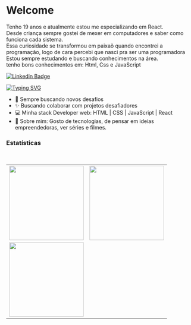 <h1>Welcome</h1>

Tenho 19 anos e atualmente estou me especializando em React. <br> 
Desde criança sempre gostei de mexer em computadores e saber como funciona cada sistema. <br>
Essa curiosidade se transformou em paixaõ quando encontrei a programação, logo de cara percebi que nasci pra ser uma programadora <br>
Estou sempre estudando e buscando conhecimentos na área. <br>
tenho bons conhecimentos em: Html, Css e JavaScript

[![Linkedin Badge](https://img.shields.io/badge/-Beatriz-blue?style=flat-square&logo=Linkedin&logoColor=white&link=https://www.linkedin.com/in/beatriz-fernandes-7985a6202/)](https://www.linkedin.com/in/Beatriz-fernandes-7985a6202/)

[![Typing SVG](https://readme-typing-svg.herokuapp.com?color=%FF6F9C&lines=Beatriz+Fernandes)](https://github.com/BeatrizFernandess)

- 🚀   Sempre buscando novos desafios<br/>
- ✨   Buscando colaborar com projetos desafiadores<br/>
- 💻   Minha stack Developer web: HTML | CSS | JavaScript | React<br/>
- 💬   Sobre mim: Gosto de tecnologias, de pensar em ideias empreendedoras, ver séries e filmes.

<!-- ![Snake animation](https://github.com/Juanfernandess/GuillaumeFalourd/blob/output/github-contribution-grid-snake.svg) -->

<h3>Estatísticas</h3>
<br>

<table cellpadding="0">
  <tr style="padding: 0">
    <!-- GitHub Stats Card -->  
    <td valign="top"><img height="200" src="https://github-readme-stats.vercel.app/api?username=BeatrizFernandess&show_icons=true&include_all_commits=true&count_private=true&theme=apprentice&hide_border=true&bg_color=0D1117"/></td>
    <!-- Github Top Languages -->
      <td valign="top"><img height="200" src="https://github-readme-stats.vercel.app/api/top-langs?username=BeatrizFernandess&show_icons=true&include_all_commits=true&count_private=true&theme=apprentice&hide_border=true&bg_color=0D1117&layout=compact"/></td>
      <tr style="padding: 0">
    <!-- GitHub Stats Card -->  
    <td valign="top"><img height="200" src="https://github-readme-streak-stats.herokuapp.com/?user=BeatrizFernandess&theme=black-ice&hide_border=true&stroke=0000&background=0D1117&ring=e05397&fire=e05397&currStreakLabel=e05397"/></td>
    <!-- Github Top Languages -->
<!--       <td valign="top"><img height="200" src="https://activity-graph.herokuapp.com/graph?username=BeatrizFernandess&custom_title=My%20Activity%20Graph!&hide_border=true&bg_color=0D1117&line=fff&point=fff&theme=github"/></td> -->
  </tr>
  </tr>
</table>


















